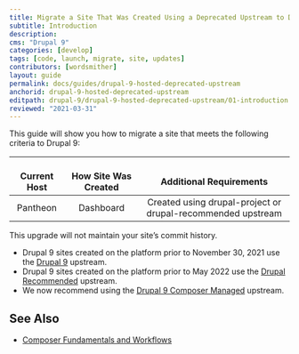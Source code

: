 ```yaml
---
title: Migrate a Site That Was Created Using a Deprecated Upstream to Drupal 9
subtitle: Introduction
description: 
cms: "Drupal 9"
categories: [develop]
tags: [code, launch, migrate, site, updates]
contributors: [wordsmither]
layout: guide
permalink: docs/guides/drupal-9-hosted-deprecated-upstream
anchorid: drupal-9-hosted-deprecated-upstream
editpath: drupal-9/drupal-9-hosted-deprecated-upstream/01-introduction.md
reviewed: "2021-03-31"
---
```


This guide will show you how to migrate a site that meets the following criteria to Drupal 9:

| <i class="fa fa-cloud"></i><br/> Current Host | <i class="fa fa-wrench"></i><br/> How Site Was Created <Popover title="Site Creation" content="What is the method you used to create the site?" /> | <i class="fa fa-exclamation-circle"></i><br/> Additional Requirements <Popover title="Additional Requirements" content="Any other features that must be in place, or that are desired." /> |
|:---------------------------------------------:|:--------------------------------------------------------------------------------------------------------------------------------------------------:|:------------------------------------------------------------------------------------------------------------------------------------------------------------------------------------------:|
|                   Pantheon                    |                                                                     Dashboard                                                                      |                                                                                   Created using drupal-project or drupal-recommended upstream                                                                                   |

<Partial file="drupal-9/see-landing.md" />

<Alert title="Note" type="info" >

This upgrade will not maintain your site’s commit history.

</Alert>

- Drupal 9 sites created on the platform prior to November 30, 2021 use the [Drupal 9](https://github.com/pantheon-upstreams/drupal-project) upstream. 
- Drupal 9 sites created on the platform prior to May 2022 use the [Drupal Recommended](https://github.com/pantheon-upstreams/drupal-recommended) upstream.
- We now recommend using the [Drupal 9 Composer Managed](https://github.com/pantheon-upstreams/drupal-composer-managed) upstream.

## See Also

- [Composer Fundamentals and Workflows](/guides/composer)
